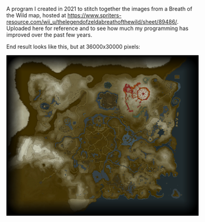 A program I created in 2021 to stitch together the images from a Breath of the Wild map, hosted at https://www.spriters-resource.com/wii_u/thelegendofzeldabreathofthewild/sheet/89486/.  
Uploaded here for reference and to see how much my programming has improved over the past few years.

End result looks like this, but at 36000x30000 pixels:

![Breath of the Wild map](https://github.com/danieljromero15/imgStitch/blob/main/combinedthumbnail.png?raw=true)